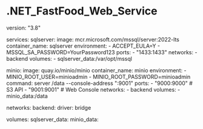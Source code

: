 # .NET_FastFood_Web_Service
version: "3.8"

services:
  sqlserver:
    image: mcr.microsoft.com/mssql/server:2022-lts
    container_name: sqlserver
    environment:
      - ACCEPT_EULA=Y
      - MSSQL_SA_PASSWORD=YourPassword123
    ports:
      - "1433:1433"
    networks:
      - backend
    volumes:
      - sqlserver_data:/var/opt/mssql

  minio:
    image: quay.io/minio/minio
    container_name: minio
    environment:
      - MINIO_ROOT_USER=minioadmin
      - MINIO_ROOT_PASSWORD=minioadmin
    command: server /data --console-address ":9001"
    ports:
      - "9000:9000"  # S3 API
      - "9001:9001"  # Web Console
    networks:
      - backend
    volumes:
      - minio_data:/data

networks:
  backend:
    driver: bridge

volumes:
  sqlserver_data:
  minio_data:

